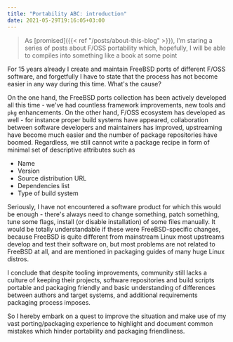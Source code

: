 ```yaml
---
title: "Portability ABC: introduction"
date: 2021-05-29T19:16:05+03:00
---
```


> As [promised]({{< ref "/posts/about-this-blog" >}}), I'm staring
> a series of posts about F/OSS portability which, hopefully, I
> will be able to compiles into something like a book at some point

For 15 years already I create and maintain FreeBSD ports of different
F/OSS software, and forgetfully I have to state that the process has
not become easier in any way during this time. What's the cause?

<!--more-->

On the one hand, the FreeBSD ports collection has been actively
developed all this time - we've had countless framework improvements,
new tools and `pkg` enhancements. On the other hand, F/OSS ecosystem
has developed as well - for instance proper build systems have
appeared, collaboration between software developers and maintainers
has improved, upstreaming have become much easier and the number
of package repositories have boomed. Regardless, we still cannot
write a package recipe in form of minimal set of descriptive
attributes such as

- Name
- Version
- Source distribution URL
- Dependencies list
- Type of build system

Seriously, I have not encountered a software product for which this
would be enough - there's always need to change something, patch
something, tune some flags, install (or disable installation) of
some files manually. It would be totally understandable if these 
were FreeBSD-specific changes, because FreeBSD is quite different
from mainstream Linux most upstreams develop and test their software
on, but most problems are not related to FreeBSD at all, and are
mentioned in packaging guides of many huge Linux distros.

I conclude that despite tooling improvements, community still lacks
a culture of keeping their projects, software repositories and build
scripts portable and packaging friendly and basic understanding of
differences between authors and target systems, and additional
requirements packaging process imposes.

So I hereby embark on a quest to improve the situation and make use
of my vast porting/packaging experience to highlight and document
common mistakes which hinder portability and packaging friendliness.
